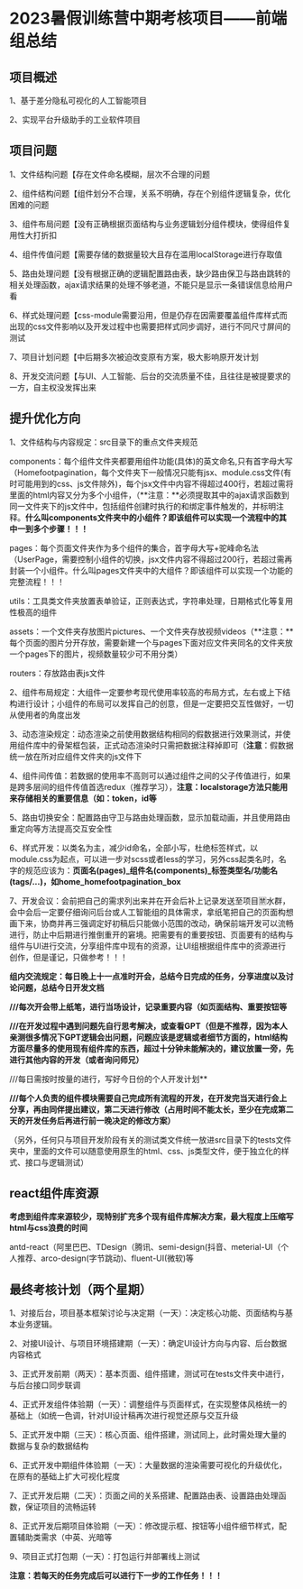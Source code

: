# 2023暑假训练营中期考核项目——前端组总结

## 项目概述

1、基于差分隐私可视化的人工智能项目

2、实现平台升级助手的工业软件项目

## 项目问题

1、文件结构问题【存在文件命名模糊，层次不合理的问题

2、组件结构问题【组件划分不合理，关系不明确，存在个别组件逻辑复杂，优化困难的问题

3、组件布局问题【没有正确根据页面结构与业务逻辑划分组件模块，使得组件复用性大打折扣

4、组件传值问题【需要存储的数据量较大且存在滥用localStorage进行存取值

5、路由处理问题【没有根据正确的逻辑配置路由表，缺少路由保卫与路由跳转的相关处理函数，ajax请求结果的处理不够老道，不能只是显示一条错误信息给用户看

6、样式处理问题【css-module需要沿用，但是仍存在因需要覆盖组件库样式而出现的css文件影响以及开发过程中也需要把样式同步调好，进行不同尺寸屏间的测试

7、项目计划问题【中后期多次被迫改变原有方案，极大影响原开发计划

8、开发交流问题【与UI、人工智能、后台的交流质量不佳，且往往是被提要求的一方，自主权没发挥出来

##  提升优化方向

1、文件结构与内容规定：src目录下的重点文件夹规范

components：每个组件文件夹都要用组件功能(具体)的英文命名,只有首字母大写（Homefootpagination，每个文件夹下一般情况只能有jsx、module.css文件(有时可能用到的css、js文件除外)，每个jsx文件中内容不得超过400行，若超过需将里面的html内容又分为多个小组件，（**注意：**必须提取其中的ajax请求函数到同一文件夹下的js文件中，包括组件创建时执行的和绑定事件触发的，并标明注释。**什么叫components文件夹中的小组件？即该组件可以实现一个流程中的其中一到多个步骤！！！**

pages：每个页面文件夹作为多个组件的集合，首字母大写+驼峰命名法（UserPage，需要控制小组件的切换，jsx文件内容不得超过200行，若超过需再封装一个小组件。什么叫pages文件夹中的大组件？即该组件可以实现一个功能的完整流程！！！

utils：工具类文件夹放置表单验证，正则表达式，字符串处理，日期格式化等复用性极高的组件

assets：一个文件夹存放图片pictures、一个文件夹存放视频videos（**注意：**每个页面的图片分开存放，需要新建一个与pages下面对应文件夹同名的文件夹放一个pages下的图片，视频数量较少可不用分类）

routers：存放路由表js文件

2、组件布局规定：大组件一定要参考现代使用率较高的布局方式，左右或上下结构进行设计；小组件的布局可以发挥自己的创意，但是一定要把交互性做好，一切从使用者的角度出发

3、动态渲染规定：动态渲染之前使用数据结构相同的假数据进行效果测试，并使用组件库中的骨架框包装，正式动态渲染时只需把数据注释掉即可（**注意**：假数据统一放在所对应组件文件夹的js文件下

4、组件间传值：若数据的使用率不高则可以通过组件之间的父子传值进行，如果是跨多层间的组件传值首选redux（推荐学习），**注意：localstorage方法只能用来存储相关的重要信息（如：token，id等**

5、路由切换安全：配置路由守卫与路由处理函数，显示加载动画，并且使用路由重定向等方法提高交互安全性

6、样式开发：以类名为主，减少id命名，全部小写，杜绝标签样式，以module.css为起点，可以进一步对scss或者less的学习，另外css起类名时，名字的规范应该为：**页面名(pages)_组件名(components)_标签类型名/功能名(tags/...)，如home_homefootpagination_box**

7、开发会议：会前把自己的需求列出来并在开会后补上记录发送至项目🈲水群，会中会后一定要仔细询问后台或人工智能组的具体需求，拿纸笔把自己的页面构想画下来，协商并再三强调定好初稿后只能做小范围的改动，确保前端开发可以流畅进行，防止中后期进行推倒重开的窘境。把需要有的重要按钮、页面要有的结构与组件与UI进行交流，分享组件库中现有的资源，让UI组根据组件库中的资源进行创作，但是谨记，只做参考！！！

**组内交流规定：每日晚上十一点准时开会，总结今日完成的任务，分享进度以及讨论问题，总结今日开发文档**

**///每次开会带上纸笔，进行当场设计，记录重要内容（如页面结构、重要按钮等**

**///在开发过程中遇到问题先自行思考解决，或查看GPT（但是不推荐，因为本人亲测很多情况下GPT逻辑会出问题，问题应该是逻辑或者细节方面的，html结构方面尽量多的使用现有组件库的东西，超过十分钟未能解决的，建议放置一旁，先进行其他内容的开发（或者询问师兄）**

///每日需按时按量的进行，写好今日份的个人开发计划**

**///每个人负责的组件模块需要自己完成所有流程的开发，在开发完当天进行会上分享，再由同伴提出建议，第二天进行修改（占用时间不能太长，至少在完成第二天的开发任务后再进行前一晚决定的修改方案）**

（另外，任何只与项目开发阶段有关的测试类文件统一放进src目录下的tests文件夹中，里面的文件可以随意使用原生的html、css、js类型文件，便于独立化的样式、接口与逻辑测试）

## react组件库资源

**考虑到组件库来源较少，现特别扩充多个现有组件库解决方案，最大程度上压缩写html与css浪费的时间**

antd-react（阿里巴巴、TDesign（腾讯、semi-design(抖音、meterial-UI（个人推荐、arco-design(字节跳动)、fluent-UI(微软)等

## 最终考核计划（两个星期）

1、对接后台，项目基本框架讨论与决定期（一天）：决定核心功能、页面结构与基本业务逻辑。

2、对接UI设计、与项目环境搭建期（一天）：确定UI设计方向与内容、后台数据内容格式

3、正式开发前期（两天）：基本页面、组件搭建，测试可在tests文件夹中进行，与后台接口同步联调

4、正式开发组件体验期（一天）：调整组件与页面样式，在实现整体风格统一的基础上（如统一色调，针对UI设计稿再次进行视觉还原与交互升级

5、正式开发中期（三天）：核心页面、组件搭建，测试同上，此时需处理大量的数据与复杂的数据结构

6、正式开发中期组件体验期（一天）：大量数据的渲染需要可视化的升级优化，在原有的基础上扩大可视化程度

7、正式开发后期（二天）：页面之间的关系搭建、配置路由表、设置路由处理函数，保证项目的流畅运转

8、正式开发后期项目体验期（一天）：修改提示框、按钮等小组件细节样式，配置辅助类需求（中英、光暗等

9、项目正式打包期（一天）：打包运行并部署线上测试

**注意：若每天的任务完成后可以进行下一步的工作任务！！！**